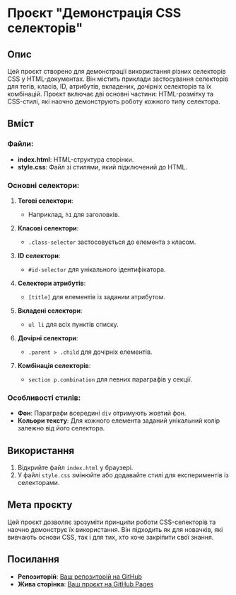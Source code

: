 # Проєкт "Демонстрація CSS селекторів"

## Опис
Цей проєкт створено для демонстрації використання різних селекторів CSS у HTML-документах. Він містить приклади застосування селекторів для тегів, класів, ID, атрибутів, вкладених, дочірніх селекторів та їх комбінацій. Проєкт включає дві основні частини: HTML-розмітку та CSS-стилі, які наочно демонструють роботу кожного типу селектора.

## Вміст
### Файли:
- **index.html**: HTML-структура сторінки.
- **style.css**: Файл зі стилями, який підключений до HTML.

### Основні селектори:
1. **Тегові селектори**:
   - Наприклад, `h1` для заголовків.

2. **Класові селектори**:
   - `.class-selector` застосовується до елемента з класом.

3. **ID селектори**:
   - `#id-selector` для унікального ідентифікатора.

4. **Селектори атрибутів**:
   - `[title]` для елементів із заданим атрибутом.

5. **Вкладені селектори**:
   - `ul li` для всіх пунктів списку.

6. **Дочірні селектори**:
   - `.parent > .child` для дочірніх елементів.

7. **Комбінація селекторів**:
   - `section p.combination` для певних параграфів у секції.

### Особливості стилів:
- **Фон**: Параграфи всередині `div` отримують жовтий фон.
- **Кольори тексту**: Для кожного елемента заданий унікальний колір залежно від його селектора.

## Використання
1. Відкрийте файл `index.html` у браузері.
2. У файлі `style.css` змінюйте або додавайте стилі для експериментів із селекторами.

## Мета проєкту
Цей проєкт дозволяє зрозуміти принципи роботи CSS-селекторів та наочно демонструє їх використання. Він підходить як для новачків, які вивчають основи CSS, так і для тих, хто хоче закріпити свої знання.

## Посилання
- **Репозиторій**: [Ваш репозиторій на GitHub](https://github.com/olegkobz/home-work-5/)
- **Жива сторінка**: [Ваш проєкт на GitHub Pages](посилання_на_живу_сторінку)
